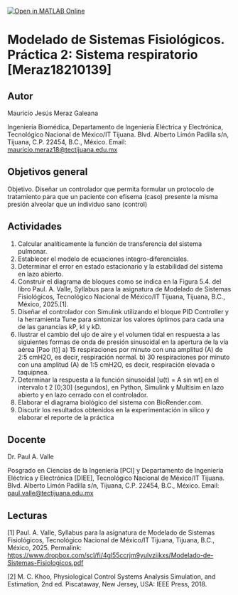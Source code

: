 
[![Open in MATLAB Online](https://www.mathworks.com/images/responsive/global/open-in-matlab-online.svg)](https://matlab.mathworks.com/open/github/v1?repo=Detsro/MSF-Practica2)
# Modelado de Sistemas Fisiológicos. Práctica 2: Sistema respiratorio [Meraz18210139]

## Autor
Mauricio Jesús Meraz Galeana

Ingeniería Biomédica, Departamento de Ingeniería Eléctrica y Electrónica, Tecnológico Nacional de México/IT Tijuana. Blvd. Alberto Limón Padilla s/n, Tijuana, C.P. 22454, B.C., México. Email: mauricio.meraz18@tectijuana.edu.mx

## Objetivos general
Objetivo. Diseñar un controlador que permita formular un protocolo de tratamiento para que un paciente con efisema (caso) presente la misma presión alveolar que un individuo sano (control)

## Actividades
1. Calcular analíticamente la función de transferencia del sistema pulmonar.
2. Establecer el modelo de ecuaciones integro-diferenciales.
3. Determinar el error en estado estacionario y la estabilidad del sistema en lazo abierto.
4. Construir el diagrama de bloques como se indica en la Figura 5.4. del libro Paul. A. Valle, Syllabus para la asignatura de Modelado de Sistemas Fisiológicos, Tecnológico Nacional de México/IT Tijuana, Tijuana, B.C., México, 2025.[1].
5. Diseñar el controlador con Simulink utilizando el bloque PID Controller y la herramienta Tune para
sintonizar los valores óptimos para cada una de las ganancias kP, kI y kD.
6. Ilustrar el cambio del ujo de aire y el volumen tidal en respuesta a las siguientes formas de onda
 de presión sinusoidal en la apertura de la vía aérea [Pao (t)]
 a) 15 respiraciones por minuto con una amplitud (A) de 2:5 cmH2O, es decir, respiración normal.
 b) 30 respiraciones por minuto con una amplitud (A) de 1:5 cmH2O, es decir, respiración elevada
 o taquipnea.
 7. Determinar la respuesta a la función sinusoidal [u(t) = A sin wt] en el intervalo t 2 [0;30] (segundos),
 en Python, Simulink y Multisim en lazo abierto y en lazo cerrado con el controlador.
 8. Elaborar el diagrama biológico del sistema con BioRender.com.
 9. Discutir los resultados obtenidos en la experimentación in silico y elaborar el reporte de la práctica
## Docente
Dr. Paul A. Valle

Posgrado en Ciencias de la Ingeniería [PCI] y Departamento de Ingeniería Eléctrica y Electrónica [DIEE], Tecnológico Nacional de México/IT Tijuana. Blvd. Alberto Limón Padilla s/n, Tijuana, C.P. 22454, B.C., México. Email: paul.valle@tectijuana.edu.mx

## Lecturas
[1] Paul. A. Valle, Syllabus para la asignatura de Modelado de Sistemas Fisiológicos, Tecnológico Nacional de México/IT Tijuana, Tijuana, B.C., México, 2025. Permalink: https://www.dropbox.com/scl/fi/4gl55ccrjm9yulvziikxs/Modelado-de-Sistemas-Fisiologicos.pdf

[2] M. C. Khoo, Physiological Control Systems Analysis Simulation, and Estimation, 2nd ed. Piscataway, New Jersey, USA: IEEE Press, 2018.
